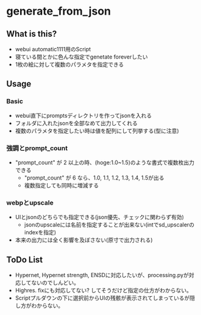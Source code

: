 # generate_from_json

## What is this?

- webui automatic1111用のScript
- 寝ている間とかに色んな指定でgenetate foreverしたい
- 1枚の絵に対して複数のパラメタを指定できる

## Usage

### Basic

- webui直下にpromptsディレクトリを作ってjsonを入れる
- フォルダに入れたjsonを全部なめて出力してくれる
- 複数のパラメタを指定したい時は値を配列にして列挙する(型に注意)

### 強調とprompt_count

- "prompt_count" が 2 以上の時、(hoge:1.0~1.5)のような書式で複数枚出力できる
  - "prompt_count" が 6 なら、1.0, 1.1, 1.2, 1.3, 1.4, 1.5が出る
  - 複数指定しても同時に増減する

### webpとupscale

- UIとjsonのどちらでも指定できる(json優先、チェックに関わらず有効)
  - jsonのupscaleには名前を指定することが出来ない(intでsd_upscalerのindexを指定)
- 本来の出力には全く影響を及ぼさない(原寸で出力される)

## ToDo List

- Hypernet, Hypernet strength, ENSDに対応したいが、processing.pyが対応してないのでしんどい。
- Highres. fixにも対応してない? してそうだけど指定の仕方がわからない。
- Scriptプルダウンの下に選択前からUIの残骸が表示されてしまっているが隠し方がわからない。
